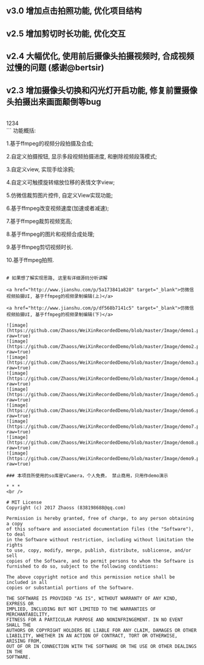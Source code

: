 ## v3.0 增加点击拍照功能, 优化项目结构
## v2.5 增加剪切时长功能, 优化交互
## v2.4 大幅优化, 使用前后摄像头拍摄视频时, 合成视频过慢的问题 (感谢@bertsir)
## v2.3 增加摄像头切换和闪光灯开启功能, 修复前置摄像头拍摄出来画面颠倒等bug
<br /> 
1234
<br/>
```
功能概括: 

1.基于ffmpeg的视频分段拍摄及合成;

2.自定义拍摄按钮, 显示多段视频拍摄进度, 和删除视频段落模式;

3.自定义view, 实现手绘涂鸦;

4.自定义可触摸旋转缩放位移的表情文字view;

5.仿微信裁剪图片控件, 自定义View实现功能;

6.基于ffmpeg改变视频速度(加速或者减速);

7.基于ffmpeg裁剪视频宽高;

8.基于ffmpeg的图片和视频合成处理;

9.基于ffmpeg剪切视频时长.

10.基于ffmpeg拍照.
```

# 如果想了解实现思路, 这里有详细源码分析讲解

<a href="http://www.jianshu.com/p/5a173841a828" target="_blank">仿微信视频拍摄UI, 基于ffmpeg的视频录制编辑(上)</a>

<a href="http://www.jianshu.com/p/df568b7141c5" target="_blank">仿微信视频拍摄UI, 基于ffmpeg的视频录制编辑(下)</a>

![image](https://github.com/Zhaoss/WeiXinRecordedDemo/blob/master/Image/demo1.png?raw=true)
![image](https://github.com/Zhaoss/WeiXinRecordedDemo/blob/master/Image/demo2.png?raw=true)
![image](https://github.com/Zhaoss/WeiXinRecordedDemo/blob/master/Image/demo3.png?raw=true)
![image](https://github.com/Zhaoss/WeiXinRecordedDemo/blob/master/Image/demo4.png?raw=true)
![image](https://github.com/Zhaoss/WeiXinRecordedDemo/blob/master/Image/demo5.png?raw=true)
![image](https://github.com/Zhaoss/WeiXinRecordedDemo/blob/master/Image/demo6.png?raw=true)
![image](https://github.com/Zhaoss/WeiXinRecordedDemo/blob/master/Image/demo7.png?raw=true)
![image](https://github.com/Zhaoss/WeiXinRecordedDemo/blob/master/Image/demo8.png?raw=true)
![image](https://github.com/Zhaoss/WeiXinRecordedDemo/blob/master/Image/demo9.png?raw=true)

### 本项目所使用的so库是VCamera，个人免费， 禁止商用，只用作demo演示

* * *   
<br /> 

# MIT License
Copyright (c) 2017 Zhaoss (838198688@qq.com)

Permission is hereby granted, free of charge, to any person obtaining a copy
of this software and associated documentation files (the "Software"), to deal
in the Software without restriction, including without limitation the rights
to use, copy, modify, merge, publish, distribute, sublicense, and/or sell
copies of the Software, and to permit persons to whom the Software is
furnished to do so, subject to the following conditions:

The above copyright notice and this permission notice shall be included in all
copies or substantial portions of the Software.

THE SOFTWARE IS PROVIDED "AS IS", WITHOUT WARRANTY OF ANY KIND, EXPRESS OR
IMPLIED, INCLUDING BUT NOT LIMITED TO THE WARRANTIES OF MERCHANTABILITY,
FITNESS FOR A PARTICULAR PURPOSE AND NONINFRINGEMENT. IN NO EVENT SHALL THE
AUTHORS OR COPYRIGHT HOLDERS BE LIABLE FOR ANY CLAIM, DAMAGES OR OTHER
LIABILITY, WHETHER IN AN ACTION OF CONTRACT, TORT OR OTHERWISE, ARISING FROM,
OUT OF OR IN CONNECTION WITH THE SOFTWARE OR THE USE OR OTHER DEALINGS IN THE
SOFTWARE.
